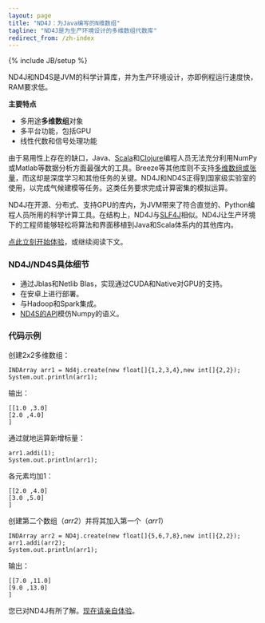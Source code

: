 ```yaml
---
layout: page
title: "ND4J：为Java编写的N维数组"
tagline: "ND4J是为生产环境设计的多维数组代数库"
redirect_from: /zh-index
---
```


{% include JB/setup %}

ND4J和ND4S是JVM的科学计算库，并为生产环境设计，亦即例程运行速度快，RAM要求低。

**主要特点**

* 多用途**多维数组**对象
* 多平台功能，包括GPU
* 线性代数和信号处理功能

由于易用性上存在的缺口，Java、[Scala](http://nd4j.org/scala.html)和[Clojure](https://github.com/whilo/clj-nd4j)编程人员无法充分利用NumPy或Matlab等数据分析方面最强大的工具。Breeze等其他库则不支持[多维数组或张量](../tensor)，而这却是深度学习和其他任务的关键。ND4J和ND4S正得到国家级实验室的使用，以完成气候建模等任务。这类任务要求完成计算密集的模拟运算。  

ND4J在开源、分布式、支持GPU的库内，为JVM带来了符合直觉的、Python编程人员所用的科学计算工具。在结构上，ND4J与[SLF4J](http://www.slf4j.org/)相似。ND4J让生产环境下的工程师能够轻松将算法和界面移植到Java和Scala体系内的其他库内。

[点此立刻开始体验](../zh-getstarted.html)，或继续阅读下文。

### ND4J/ND4S具体细节

* 通过Jblas和Netlib Blas，实现通过CUDA和Native对GPU的支持。
* 在安卓上进行部署。
* 与Hadoop和Spark集成。
* [ND4S的API](https://github.com/deeplearning4j/nd4s)模仿Numpy的语义。

### 代码示例

创建2x2多维数组：

    INDArray arr1 = Nd4j.create(new float[]{1,2,3,4},new int[]{2,2});
    System.out.println(arr1);

输出：

    [[1.0 ,3.0]
    [2.0 ,4.0]
    ]

通过就地运算新增标量：

    arr1.addi(1);
    System.out.println(arr1);

各元素均加1：

    [[2.0 ,4.0]
    [3.0 ,5.0]
    ]

创建第二个数组（_arr2_）并将其加入第一个（_arr1_）

    INDArray arr2 = ND4j.create(new float[]{5,6,7,8},new int[]{2,2});
    arr1.addi(arr2);
    System.out.println(arr1);

输出：

    [[7.0 ,11.0]
    [9.0 ,13.0]
    ]

您已对ND4J有所了解。[现在请亲自体验](../zh-getstarted.html)。
